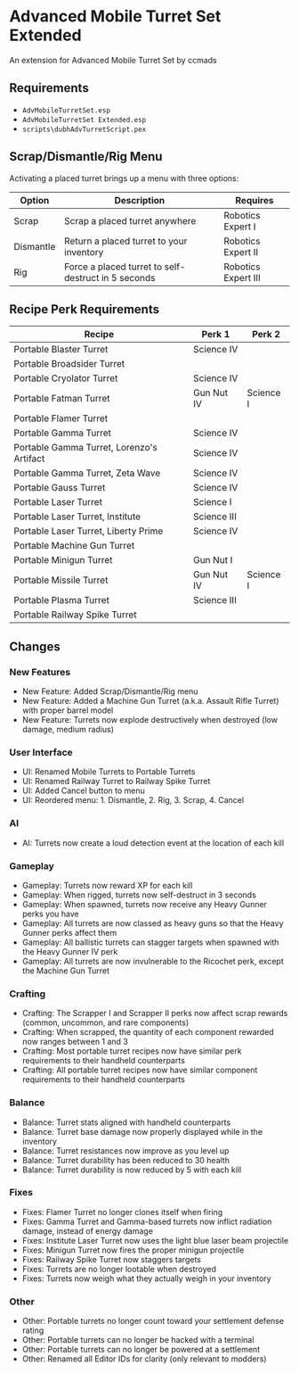 # Advanced Mobile Turret Set Extended

An extension for Advanced Mobile Turret Set by ccmads

## Requirements

* `AdvMobileTurretSet.esp`
* `AdvMobileTurretSet Extended.esp`
* `scripts\dubhAdvTurretScript.pex`

## Scrap/Dismantle/Rig Menu

Activating a placed turret brings up a menu with three options:

Option | Description | Requires
--- | --- | ---
Scrap | Scrap a placed turret anywhere | Robotics Expert I
Dismantle | Return a placed turret to your inventory | Robotics Expert II
Rig | Force a placed turret to self-destruct in 5 seconds | Robotics Expert III

## Recipe Perk Requirements

Recipe | Perk 1 | Perk 2
--- | --- | ---
Portable Blaster Turret | Science IV |
Portable Broadsider Turret | |
Portable Cryolator Turret | Science IV |
Portable Fatman Turret | Gun Nut IV | Science I
Portable Flamer Turret | |
Portable Gamma Turret | Science IV |
Portable Gamma Turret, Lorenzo's Artifact | Science IV |
Portable Gamma Turret, Zeta Wave | Science IV |
Portable Gauss Turret | Science IV |
Portable Laser Turret | Science I |
Portable Laser Turret, Institute | Science III |
Portable Laser Turret, Liberty Prime | Science IV |
Portable Machine Gun Turret | |
Portable Minigun Turret | Gun Nut I |
Portable Missile Turret | Gun Nut IV | Science I
Portable Plasma Turret | Science III |
Portable Railway Spike Turret | |

## Changes

### New Features

* New Feature: Added Scrap/Dismantle/Rig menu
* New Feature: Added a Machine Gun Turret (a.k.a. Assault Rifle Turret) with proper barrel model
* New Feature: Turrets now explode destructively when destroyed (low damage, medium radius)

### User Interface

* UI: Renamed Mobile Turrets to Portable Turrets
* UI: Renamed Railway Turret to Railway Spike Turret
* UI: Added Cancel button to menu
* UI: Reordered menu: 1. Dismantle, 2. Rig, 3. Scrap, 4. Cancel

### AI

* AI: Turrets now create a loud detection event at the location of each kill

### Gameplay

* Gameplay: Turrets now reward XP for each kill
* Gameplay: When rigged, turrets now self-destruct in 3 seconds
* Gameplay: When spawned, turrets now receive any Heavy Gunner perks you have
* Gameplay: All turrets are now classed as heavy guns so that the Heavy Gunner perks affect them
* Gameplay: All ballistic turrets can stagger targets when spawned with the Heavy Gunner IV perk
* Gameplay: All turrets are now invulnerable to the Ricochet perk, except the Machine Gun Turret

### Crafting

* Crafting: The Scrapper I and Scrapper II perks now affect scrap rewards (common, uncommon, and rare components)
* Crafting: When scrapped, the quantity of each component rewarded now ranges between 1 and 3
* Crafting: Most portable turret recipes now have similar perk requirements to their handheld counterparts
* Crafting: All portable turret recipes now have similar component requirements to their handheld counterparts

### Balance

* Balance: Turret stats aligned with handheld counterparts
* Balance: Turret base damage now properly displayed while in the inventory
* Balance: Turret resistances now improve as you level up
* Balance: Turret durability has been reduced to 30 health
* Balance: Turret durability is now reduced by 5 with each kill

### Fixes

* Fixes: Flamer Turret no longer clones itself when firing
* Fixes: Gamma Turret and Gamma-based turrets now inflict radiation damage, instead of energy damage
* Fixes: Institute Laser Turret now uses the light blue laser beam projectile
* Fixes: Minigun Turret now fires the proper minigun projectile
* Fixes: Railway Spike Turret now staggers targets
* Fixes: Turrets are no longer lootable when destroyed
* Fixes: Turrets now weigh what they actually weigh in your inventory

### Other

* Other: Portable turrets no longer count toward your settlement defense rating
* Other: Portable turrets can no longer be hacked with a terminal
* Other: Portable turrets can no longer be powered at a settlement
* Other: Renamed all Editor IDs for clarity (only relevant to modders)


